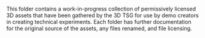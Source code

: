 This folder contains a work-in-progress collection of permissively licensed 3D assets that have been gathered by the 3D TSG for use by demo creators in creating technical experiments. Each folder has further documentation for the original source of the assets, any files renamed, and file licensing.
